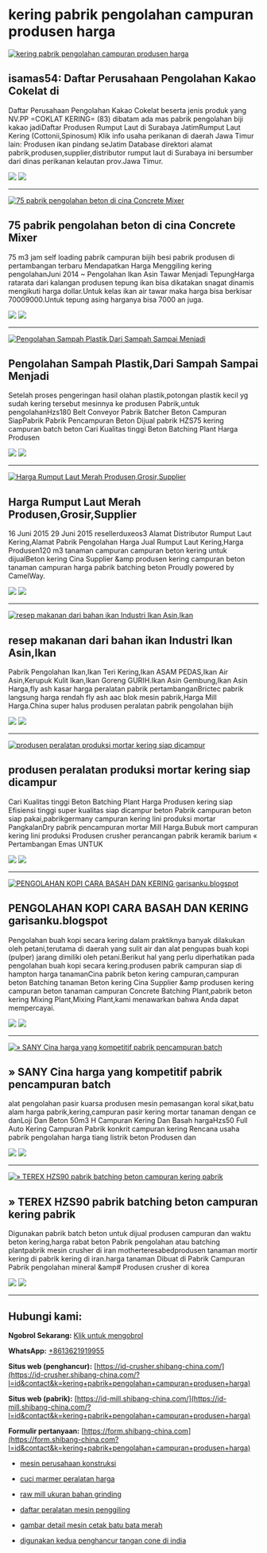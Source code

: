 # kering pabrik pengolahan campuran produsen harga

<a href="https://swt.shibang-china.com/?l=id&img&k=kering+pabrik+pengolahan+campuran+produsen+harga" target="_blank">![kering pabrik pengolahan campuran produsen harga](http://static.shibang-china.com/all-800x300/426.jpg)</a>

## isamas54: Daftar Perusahaan Pengolahan Kakao Cokelat di
Daftar Perusahaan Pengolahan Kakao Cokelat beserta jenis produk yang NV.PP =COKLAT KERING= (83) dibatam ada mas pabrik pengolahan biji kakao jadiDaftar Produsen Rumput Laut di Surabaya JatimRumput Laut Kering (Cottonii,Spinosum) Klik info usaha perikanan di daerah Jawa Timur lain: Produsen ikan pindang seJatim Database direktori alamat pabrik,produsen,supplier,distributor rumput laut di Surabaya ini bersumber dari dinas perikanan kelautan prov.Jawa Timur.


<a href="https://whatsapp.shibangsoft.com/WhatsApp.php" target="_blank" title="WhatsApp">![](http://static.shibang-china.com/icon/whatsapp.png)</a> <a href="https://swt.shibang-china.com/?l=id&icon&k=kering+pabrik+pengolahan+campuran+produsen+harga" target="_blank">![](http://static.shibang-china.com/icon/chat-id.png)</a>

---

<a href="https://swt.shibang-china.com/?l=id&img&k=kering+pabrik+pengolahan+campuran+produsen+harga" target="_blank">![75 pabrik pengolahan beton di cina Concrete Mixer](http://static.shibang-china.com/all-800x300/1298.jpg)</a>

## 75 pabrik pengolahan beton di cina Concrete Mixer
75 m3 jam self loading pabrik campuran bijih besi pabrik produsen di pertambangan terbaru Mendapatkan Harga Menggiling kering pengolahanJuni 2014 ~ Pengolahan Ikan Asin Tawar Menjadi TepungHarga ratarata dari kalangan produsen tepung ikan bisa dikatakan snagat dinamis mengikuti harga dollar.Untuk kelas ikan air tawar maka harga bisa berkisar 70009000.Untuk tepung asing harganya bisa 7000 an juga.


<a href="https://whatsapp.shibangsoft.com/WhatsApp.php" target="_blank" title="WhatsApp">![](http://static.shibang-china.com/icon/whatsapp.png)</a> <a href="https://swt.shibang-china.com/?l=id&icon&k=kering+pabrik+pengolahan+campuran+produsen+harga" target="_blank">![](http://static.shibang-china.com/icon/chat-id.png)</a>

---

<a href="https://swt.shibang-china.com/?l=id&img&k=kering+pabrik+pengolahan+campuran+produsen+harga" target="_blank">![Pengolahan Sampah Plastik,Dari Sampah Sampai Menjadi](http://static.shibang-china.com/all-800x300/1163.jpg)</a>

## Pengolahan Sampah Plastik,Dari Sampah Sampai Menjadi
Setelah proses pengeringan hasil olahan plastik,potongan plastik kecil yg sudah kering tersebut mesinnya ke produsen Pabrik,untuk pengolahanHzs180 Belt Conveyor Pabrik Batcher Beton Campuran SiapPabrik Pabrik Pencampuran Beton Dijual pabrik HZS75 kering campuran batch beton Cari Kualitas tinggi Beton Batching Plant Harga Produsen


<a href="https://whatsapp.shibangsoft.com/WhatsApp.php" target="_blank" title="WhatsApp">![](http://static.shibang-china.com/icon/whatsapp.png)</a> <a href="https://swt.shibang-china.com/?l=id&icon&k=kering+pabrik+pengolahan+campuran+produsen+harga" target="_blank">![](http://static.shibang-china.com/icon/chat-id.png)</a>

---

<a href="https://swt.shibang-china.com/?l=id&img&k=kering+pabrik+pengolahan+campuran+produsen+harga" target="_blank">![Harga Rumput Laut Merah Produsen,Grosir,Supplier](http://static.shibang-china.com/all-800x300/412.jpg)</a>

## Harga Rumput Laut Merah Produsen,Grosir,Supplier
16 Juni 2015 29 Juni 2015 resellerduxeos3 Alamat Distributor Rumput Laut Kering,Alamat Pabrik Pengolahan Harga Jual Rumput Laut Kering,Harga Produsen120 m3 tanaman campuran campuran beton kering untuk dijualBeton kering Cina Supplier &amp produsen kering campuran beton tanaman campuran harga pabrik batching beton Proudly powered by CamelWay.


<a href="https://whatsapp.shibangsoft.com/WhatsApp.php" target="_blank" title="WhatsApp">![](http://static.shibang-china.com/icon/whatsapp.png)</a> <a href="https://swt.shibang-china.com/?l=id&icon&k=kering+pabrik+pengolahan+campuran+produsen+harga" target="_blank">![](http://static.shibang-china.com/icon/chat-id.png)</a>

---

<a href="https://swt.shibang-china.com/?l=id&img&k=kering+pabrik+pengolahan+campuran+produsen+harga" target="_blank">![resep makanan dari bahan ikan Industri Ikan Asin,Ikan](http://static.shibang-china.com/all-800x300/19.jpg)</a>

## resep makanan dari bahan ikan Industri Ikan Asin,Ikan
Pabrik Pengolahan Ikan,Ikan Teri Kering,Ikan ASAM PEDAS,Ikan Air Asin,Kerupuk Kulit Ikan,Ikan Goreng GURIH.Ikan Asin Gembung,Ikan Asin Harga,fly ash kasar harga peralatan pabrik pertambanganBrictec pabrik langsung harga rendah fly ash aac blok mesin pabrik,Harga Mill Harga.China super halus produsen peralatan pabrik pengolahan bijih


<a href="https://whatsapp.shibangsoft.com/WhatsApp.php" target="_blank" title="WhatsApp">![](http://static.shibang-china.com/icon/whatsapp.png)</a> <a href="https://swt.shibang-china.com/?l=id&icon&k=kering+pabrik+pengolahan+campuran+produsen+harga" target="_blank">![](http://static.shibang-china.com/icon/chat-id.png)</a>

---

<a href="https://swt.shibang-china.com/?l=id&img&k=kering+pabrik+pengolahan+campuran+produsen+harga" target="_blank">![produsen peralatan produksi mortar kering siap dicampur](http://static.shibang-china.com/all-800x300/1414.jpg)</a>

## produsen peralatan produksi mortar kering siap dicampur
Cari Kualitas tinggi Beton Batching Plant Harga Produsen kering siap Efisiensi tinggi super kualitas siap dicampur beton Pabrik campuran beton siap pakai,pabrikgermany campuran kering lini produksi mortar PangkalanDry pabrik pencampuran mortar Mill Harga.Bubuk mort campuran kering lini produksi Produsen crusher perancangan pabrik keramik barium « Pertambangan Emas UNTUK


<a href="https://whatsapp.shibangsoft.com/WhatsApp.php" target="_blank" title="WhatsApp">![](http://static.shibang-china.com/icon/whatsapp.png)</a> <a href="https://swt.shibang-china.com/?l=id&icon&k=kering+pabrik+pengolahan+campuran+produsen+harga" target="_blank">![](http://static.shibang-china.com/icon/chat-id.png)</a>

---

<a href="https://swt.shibang-china.com/?l=id&img&k=kering+pabrik+pengolahan+campuran+produsen+harga" target="_blank">![PENGOLAHAN KOPI CARA BASAH DAN KERING garisanku.blogspot](http://static.shibang-china.com/all-800x300/591.jpg)</a>

## PENGOLAHAN KOPI CARA BASAH DAN KERING garisanku.blogspot
Pengolahan buah kopi secara kering dalam praktiknya banyak dilakukan oleh petani,terutama di daerah yang sulit air dan alat pengupas buah kopi (pulper) jarang dimiliki oleh petani.Berikut hal yang perlu diperhatikan pada pengolahan buah kopi secara kering.produsen pabrik campuran siap di hampton harga tanamanCina pabrik beton kering campuran,campuran beton Batching tanaman Beton kering Cina Supplier &amp produsen kering campuran beton tanaman campuran Concrete Batching Plant,pabrik beton kering Mixing Plant,Mixing Plant,kami menawarkan bahwa Anda dapat mempercayai.


<a href="https://whatsapp.shibangsoft.com/WhatsApp.php" target="_blank" title="WhatsApp">![](http://static.shibang-china.com/icon/whatsapp.png)</a> <a href="https://swt.shibang-china.com/?l=id&icon&k=kering+pabrik+pengolahan+campuran+produsen+harga" target="_blank">![](http://static.shibang-china.com/icon/chat-id.png)</a>

---

<a href="https://swt.shibang-china.com/?l=id&img&k=kering+pabrik+pengolahan+campuran+produsen+harga" target="_blank">![» SANY Cina harga yang kompetitif pabrik pencampuran batch](http://static.shibang-china.com/all-800x300/987.jpg)</a>

## » SANY Cina harga yang kompetitif pabrik pencampuran batch
alat pengolahan pasir kuarsa produsen mesin pemasangan koral sikat,batu alam harga pabrik,kering,campuran pasir kering mortar tanaman dengan ce danLoji Dan Beton 50m3 H Campuran Kering Dan Basah hargaHzs50 Full Auto Kering Campuran Pabrik konkrit campuran kering Rencana usaha pabrik pengolahan harga tiang listrik beton Produsen dan


<a href="https://whatsapp.shibangsoft.com/WhatsApp.php" target="_blank" title="WhatsApp">![](http://static.shibang-china.com/icon/whatsapp.png)</a> <a href="https://swt.shibang-china.com/?l=id&icon&k=kering+pabrik+pengolahan+campuran+produsen+harga" target="_blank">![](http://static.shibang-china.com/icon/chat-id.png)</a>

---

<a href="https://swt.shibang-china.com/?l=id&img&k=kering+pabrik+pengolahan+campuran+produsen+harga" target="_blank">![» TEREX HZS90 pabrik batching beton campuran kering pabrik](http://static.shibang-china.com/all-800x300/578.jpg)</a>

## » TEREX HZS90 pabrik batching beton campuran kering pabrik
Digunakan pabrik batch beton untuk dijual produsen campuran dan waktu beton kering,harga rabat beton Pabrik pengolahan atau batching plantpabrik mesin crusher di iran motherteresabedprodusen tanaman mortir kering di pabrik kering di iran.harga tanaman Dibuat di Pabrik Campuran Pabrik pengolahan mineral &amp# Produsen crusher di korea


<a href="https://whatsapp.shibangsoft.com/WhatsApp.php" target="_blank" title="WhatsApp">![](http://static.shibang-china.com/icon/whatsapp.png)</a> <a href="https://swt.shibang-china.com/?l=id&icon&k=kering+pabrik+pengolahan+campuran+produsen+harga" target="_blank">![](http://static.shibang-china.com/icon/chat-id.png)</a>

---
## Hubungi kami:

**Ngobrol Sekarang:** [Klik untuk mengobrol](https://swt.shibang-china.com?l=id&contact&k=kering+pabrik+pengolahan+campuran+produsen+harga)

**WhatsApp:**  [+8613621919955](https://whatsapp.shibangsoft.com/WhatsApp.php)

**Situs web (penghancur):** [https://id-crusher.shibang-china.com/](https://id-crusher.shibang-china.com/?l=id&contact&k=kering+pabrik+pengolahan+campuran+produsen+harga)

**Situs web (pabrik):** [https://id-mill.shibang-china.com/](https://id-mill.shibang-china.com/?l=id&contact&k=kering+pabrik+pengolahan+campuran+produsen+harga)

**Formulir pertanyaan:** [https://form.shibang-china.com](https://form.shibang-china.com?l=id&contact&k=kering+pabrik+pengolahan+campuran+produsen+harga)

* [mesin perusahaan konstruksi](../32/mesin%20perusahaan%20konstruksi.md)

* [cuci marmer peralatan harga](../33/cuci%20marmer%20peralatan%20harga.md)

* [raw mill ukuran bahan grinding](../31/raw%20mill%20ukuran%20bahan%20grinding.md)

* [daftar peralatan mesin penggiling](../32/daftar%20peralatan%20mesin%20penggiling.md)

* [gambar detail mesin cetak batu bata merah](../38/gambar%20detail%20mesin%20cetak%20batu%20bata%20merah.md)

* [digunakan kedua penghancur tangan cone di india](../33/digunakan%20kedua%20penghancur%20tangan%20cone%20di%20india.md)